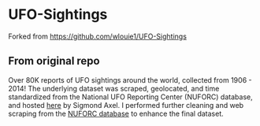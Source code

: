 # UFO-Sightings

Forked from https://github.com/wlouie1/UFO-Sightings

## From original repo

Over 80K reports of UFO sightings around the world, collected from 1906 - 2014! The underlying dataset was scraped, geolocated, and time standardized from the National UFO Reporting Center (NUFORC) database, and hosted [here](https://github.com/planetsig/ufo-reports) by Sigmond Axel. I performed further cleaning and web scraping from the [NUFORC database](http://www.nuforc.org/webreports.html) to enhance the final dataset.
